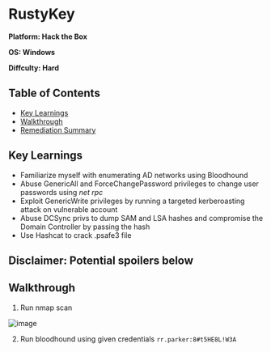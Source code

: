 # RustyKey

**Platform: Hack the Box**

**OS: Windows**

**Diffculty: Hard**


## Table of Contents
- [Key Learnings](#key-learnings)
- [Walkthrough](#walkthrough)
- [Remediation Summary](#remediation-summary)


## Key Learnings

- Familiarize myself with enumerating AD networks using Bloodhound
- Abuse GenericAll and ForceChangePassword privileges to change user passwords using *net rpc*
- Exploit GenericWrite privileges by running a targeted kerberoasting attack on vulnerable account
- Abuse DCSync privs to dump SAM and LSA hashes and compromise the Domain Controller by passing the hash
- Use Hashcat to crack .psafe3 file


## **Disclaimer: Potential spoilers below**


## Walkthrough

1. Run nmap scan

![image](https://github.com/user-attachments/assets/483ca663-e7d2-4944-b26e-5564e6d92d2d)

2. Run bloodhound using given credentials `rr.parker:8#t5HE8L!W3A`

